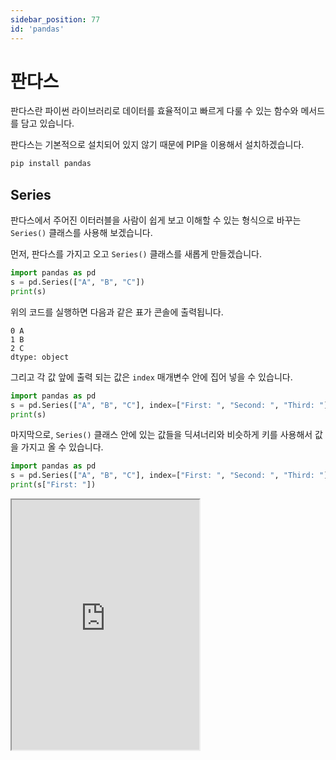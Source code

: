 ```yaml
---
sidebar_position: 77
id: 'pandas'
---
```


# 판다스

판다스란 파이썬 라이브러리로 데이터를 효율적이고 빠르게 다룰 수 있는 함수와 메서드를 담고 있습니다.

판다스는 기본적으로 설치되어 있지 않기 때문에 PIP을 이용해서 설치하겠습니다.

```sh
pip install pandas
```

## Series

판다스에서 주어진 이터러블을 사람이 쉽게 보고 이해할 수 있는 형식으로 바꾸는 `Series()` 클래스를 사용해 보겠습니다.

먼저, 판다스를 가지고 오고 `Series()` 클래스를 새롭게 만들겠습니다.

```py
import pandas as pd
s = pd.Series(["A", "B", "C"])
print(s)
```

위의 코드를 실행하면 다음과 같은 표가 콘솔에 출력됩니다.

```
0 A
1 B
2 C
dtype: object
```

그리고 각 값 앞에 출력 되는 값은 `index` 매개변수 안에 집어 넣을 수 있습니다.

```py
import pandas as pd
s = pd.Series(["A", "B", "C"], index=["First: ", "Second: ", "Third: "])
print(s)
```

마지막으로, `Series()` 클래스 안에 있는 값들을 딕셔너리와 비슷하게 키를 사용해서 값을 가지고 올 수 있습니다.

```py
import pandas as pd
s = pd.Series(["A", "B", "C"], index=["First: ", "Second: ", "Third: "])
print(s["First: "])
```

<iframe title="Python Playground" src="https://trinket.io/embed/python3/ad2ac39772" height="400" />

## DataFrame()

판다스의 `DataFrame()` 클래스는 이터러블을 테이블 형식으로 콘솔에 출력할 수 있습니다.

`DataFrame()`를 사용하려면 먼저 데이터 이터러블을 넣고, 열 값을 넣고, 데이터 형식을 넣으면 됩니다.

<iframe title="Python Playground" src="https://trinket.io/embed/python3/f3002f6946" height="400" />

## Clipboard

Clipboard란 컴퓨터에서 복사한 `ctrl+c` 모든 데이터를 저장한 곳입니다.

1. 원래는 윈도우에서는 Clipboard가 꺼져있기 때문에 먼저, `Windows+V`를 눌러서 클립보드를 엽니다.
2. 다음, 켜기를 누릅니다.
3. 몇가지 텍스트를 복사하세요.

그리고 판다스로 돌아오겠습니다.

`read_clipboard()` 메서드를 사용하면 클립보드에 있는 콘텐츠를 읽을 수 있습니다.

```py
import pandas as pd
print(pd.read_clipboard())
```

`to_clipboard()`를 사용하면 클리보드에 우리가 원하는 텍스트를 넣을 수 있습니다.

```py
import pandas as pd
df = pd.DataFrame([1, 2, 3], [4, 5, 6], columns=['A', 'B', 'C'])
df.to_clipboard(index = False)
```

## CSV
CSV는 Comma-Seperated Values의 약자로 `,`(쉼표)로 구분한 값들의 모음입니다.

마이크로소프트의 EXCEL을 사용해서 CSV 파일을 만들고 그 파일을 판다스를 이용해서 간단하게 표로 만들어 보겠습니다.

`read_csv()` 안에 CSV 파일의 주소를 넣고 출력하면 정리됩니다.

```py
import pandas as pd
df = pd.read_csv('data.csv')
print(df)
```

위의 코드를 실행하면 CSV 데이터에서 몇 가지 부분을 줄여서 출력합니다.

다 출력하고 싶다면 `to_string()` 메서드를 사용하세요.

```py
import pandas as pd
df = pd.read_csv('data.csv')
print(df.to_string())
```

<iframe title="Python Playground" src="https://trinket.io/embed/python3/9b4294ecdb" height="400" />
